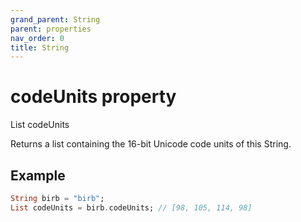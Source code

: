 ```yaml
---
grand_parent: String
parent: properties
nav_order: 0
title: String
---
```


# codeUnits property

List codeUnits

Returns a list containing the 16-bit Unicode code units of this String.

## Example
```dart
String birb = "birb";
List codeUnits = birb.codeUnits; // [98, 105, 114, 98]
```
